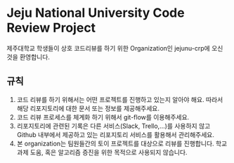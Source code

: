 # Jeju National University Code Review Project

제주대학교 학생들이 상호 코드리뷰를 하기 위한 Organization인 jejunu-crp에 오신 것을 환영합니다.

## 규칙

1. 코드 리뷰를 하기 위해서는 어떤 프로젝트를 진행하고 있는지 알아야 해요. 따라서 해당 리포지토리에 대한 문서 또는 정보를 제공해주세요.
2. 코드 리뷰 프로세스를 체계화 하기 위해서 git-flow를 이용해주세요.
3. 리포지토리에 관련된 기록은 다른 서비스(Slack, Trello,...)를 사용하지 않고 Github 내부에서 제공하고 있는 리포지토리 서비스를 활용해서 관리해주세요.
4. 본 organization는 팀원들간의 토이 프로젝트를 대상으로 리뷰를 진행합니다. 학교 과제 도움, 혹은 알고리즘 증진을 위한 목적으로 사용되지 않습니다.
